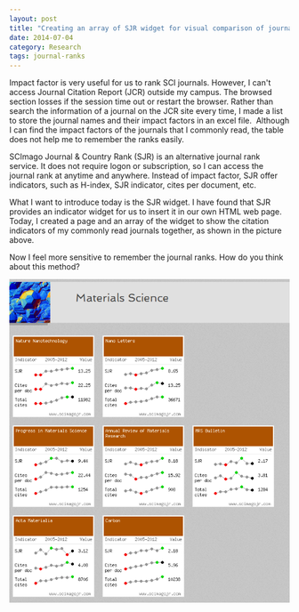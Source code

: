 ```yaml
---
layout: post
title: "Creating an array of SJR widget for visual comparison of journal ranks"
date: 2014-07-04
category: Research
tags: journal-ranks
---
```


Impact factor is very useful for us to rank SCI journals. However, I can't access Journal Citation Report (JCR) outside my campus. The browsed section losses if the session time out or restart the browser. Rather than search the information of a journal on the JCR site every time, I made a list to store the journal names and their impact factors in an excel file.  Although I can find the impact factors of the journals that I commonly read, the table does not help me to remember the ranks easily.

SCImago Journal & Country Rank (SJR) is an alternative journal rank service. It does not require logon or subscription, so I can access the journal rank at anytime and anywhere. Instead of impact factor, SJR offer indicators, such as H-index, SJR indicator, cites per document, etc.

What I want to introduce today is the SJR widget. I have found that SJR provides an indicator widget for us to insert it in our own HTML web page. Today, I created a page and an array of the widget to show the citation indicators of my commonly read journals together, as shown in the picture above.

Now I feel more sensitive to remember the journal ranks. How do you think about this method?

![SJR widget array](/images/sjr_widget_array.png)